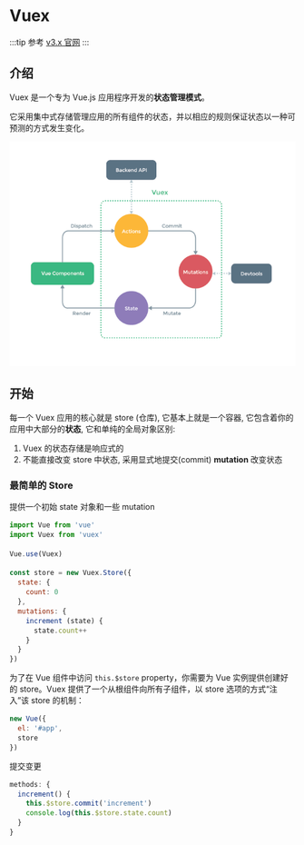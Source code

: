 # Vuex
:::tip 参考
[v3.x 官网](https://v3.vuex.vuejs.org/zh/#%E4%BB%80%E4%B9%88%E6%98%AF-%E7%8A%B6%E6%80%81%E7%AE%A1%E7%90%86%E6%A8%A1%E5%BC%8F)
:::


## 介绍
Vuex 是一个专为 Vue.js 应用程序开发的**状态管理模式**。

它采用集中式存储管理应用的所有组件的状态，并以相应的规则保证状态以一种可预测的方式发生变化。

![vuex](assets/vuex-01.png)

## 开始
每一个 Vuex 应用的核心就是 store (仓库), 它基本上就是一个容器, 它包含着你的应用中大部分的**状态**, 它和单纯的全局对象区别:
1. Vuex 的状态存储是响应式的
2. 不能直接改变 store 中状态, 采用显式地提交(commit) **mutation** 改变状态

### 最简单的 Store
提供一个初始 state 对象和一些 mutation
```js
import Vue from 'vue'
import Vuex from 'vuex'

Vue.use(Vuex)

const store = new Vuex.Store({
  state: {
    count: 0
  },
  mutations: {
    increment (state) {
      state.count++
    }
  }
})
```

为了在 Vue 组件中访问 `this.$store` property，你需要为 Vue 实例提供创建好的 store。Vuex 提供了一个从根组件向所有子组件，以 store 选项的方式“注入”该 store 的机制：
```js
new Vue({
  el: '#app',
  store
})
```

提交变更
```js
methods: {
  increment() {
    this.$store.commit('increment')
    console.log(this.$store.state.count)
  }
}
```